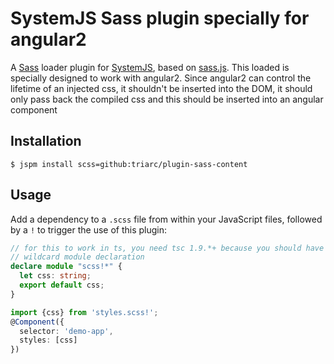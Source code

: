 # SystemJS Sass plugin specially for angular2

A [Sass](http://sass-lang.com/) loader plugin for
[SystemJS](https://github.com/systemjs/systemjs), based on
[sass.js](https://github.com/medialize/sass.js). This loaded is specially designed to 
work with angular2. Since angular2 can control the lifetime of an injected css, it shouldn't
be inserted into the DOM, it should only pass back the compiled css and this should be inserted
into an angular component


## Installation

```
$ jspm install scss=github:triarc/plugin-sass-content
```

## Usage

Add a dependency to a `.scss` file from within your JavaScript files,
followed by a `!` to trigger the use of this plugin:

``` ts
// for this to work in ts, you need tsc 1.9.*+ because you should have
// wildcard module declaration
declare module "scss!*" {
  let css: string;
  export default css;
}

import {css} from 'styles.scss!';
@Component({
  selector: 'demo-app',
  styles: [css]
})
```

